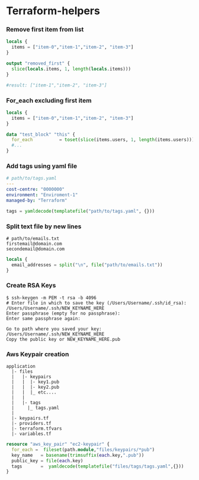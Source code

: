 # Terraform-helpers

### Remove first item from list
```terraform 
locals {
  items = ["item-0","item-1","item-2", "item-3"]
}

output "removed_first" {
  slice(locals.items, 1, length(locals.items)))
}

#result: ["item-1","item-2", "item-3"]
```

### For_each excluding first item 
```terraform
locals {
  items = ["item-0","item-1","item-2", "item-3"]
}

data "test_block" "this" {
  for_each          = toset(slice(items.users, 1, length(items.users)))
  #...
}
```

### Add tags using yaml file
```yaml
# path/to/tags.yaml
---
cost-centre: "0000000"
environment: "Enviroment-1"
managed-by: "Terraform"
```

```terraform
tags = yamldecode(templatefile("path/to/tags.yaml", {}))
```

### Split text file by new lines 
``` 
# path/to/emails.txt
firstemail@domain.com 
secondemail@domain.com
```

```terraform 
locals {
  email_addresses = split("\n", file("path/to/emails.txt"))
}
```

### Create RSA Keys 
```
$ ssh-keygen -m PEM -t rsa -b 4096
# Enter file in which to save the key (/Users/Username/.ssh/id_rsa): /Users/Username/.ssh/NEW_KEYNAME_HERE
Enter passphrase (empty for no passphrase): 
Enter same passphrase again: 

Go to path where you saved your key: /Users/Username/.ssh/NEW_KEYNAME_HERE
Copy the public key or NEW_KEYNAME_HERE.pub
```

### Aws Keypair creation 
```
application 
  |- files 
  |   |- keypairs
  |   |  |- key1.pub 
  |   |  |- key2.pub 
  |   |  |_ etc....
  |   |
  |   |- tags 
  |     |_ tags.yaml 
  |
  |- keypairs.tf
  |- providers.tf 
  |- terraform.tfvars
  |- variables.tf
```

```terraform 
resource "aws_key_pair" "ec2-keypair" {
  for_each =  fileset(path.module,"files/keypairs/*pub")
  key_name   = basename(trimsuffix(each.key,".pub"))
  public_key = file(each.key)
  tags       =  yamldecode(templatefile("files/tags/tags.yaml",{}))
}
